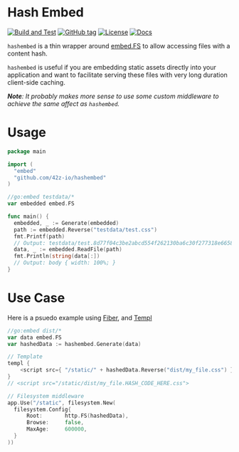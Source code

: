 # Hash Embed

[![Build and Test](https://github.com/42z-io/hashembed/actions/workflows/build_test.yml/badge.svg)](https://github.com/42z-io/hashembed/actions/workflows/build_test.yml) [![GitHub tag](https://img.shields.io/github/tag/42z-io/hashembed?include_prereleases=&sort=semver&color=blue)](https://github.com/42z-io/hashembed/releases/)
[![License](https://img.shields.io/badge/License-MIT-blue)](https://github.com/42z-io/hashembed/blob/main/LICENSE.md) [![Docs](https://img.shields.io/badge/API-docs?label=docs&color=blue&link=https%3A%2F%2Fpkg.go.dev%2Fgithub.com%2F42z-io%2Fhashembed)](https://pkg.go.dev/github.com/42z-io/hashembed)


`hashembed` is a thin wrapper around [embed.FS](https://pkg.go.dev/embed) to allow accessing files with a content hash.

`hashembed` is useful if you are embedding static assets directly into your application and want to
facilitate serving these files with very long duration client-side caching.

***Note**: It probably makes more sense to use some custom middleware to achieve the same affect as `hashembed`.*

# Usage

```go
package main

import (
  "embed"
  "github.com/42z-io/hashembed"
)

//go:embed testdata/*
var embedded embed.FS

func main() {
  embedded, _ := Generate(embedded)
  path := embedded.Reverse("testdata/test.css")
  fmt.Printf(path)
  // Output: testdata/test.8d77f04c3be2abcd554f262130ba6c30f277318e66588b6a0d95f476c4ae7c48.css
  data, _ := embedded.ReadFile(path)
  fmt.Println(string(data[:])
  // Output: body { width: 100%; }
}
```

# Use Case

Here is a psuedo example using [Fiber](https://gofiber.io/), and [Templ](https://templ.guide/)

```go
//go:embed dist/*
var data embed.FS
var hashedData := hashembed.Generate(data)

// Template
templ {
    <script src={ "/static/" + hashedData.Reverse("dist/my_file.css") }>
}
// <script src="/static/dist/my_file.HASH_CODE_HERE.css">

// Filesystem middleware
app.Use("/static", filesystem.New(
  filesystem.Config{
      Root:       http.FS(hashedData),
      Browse:     false,
      MaxAge:     600000,
  }
))
```
